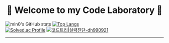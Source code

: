 <div align="center">

# 🌟 Welcome to my Code Laboratory 🌟
</div>


![min0's GitHub stats](https://github-readme-stats.vercel.app/api?username=coliny123&show_icons=true&theme=darka&count_private=true) 
[![Top Langs](https://github-readme-stats.vercel.app/api/top-langs/?username=coliny123&size_weight=0.5&count_weight=0.5&layout=compact&exclude_repo=K-Empowerment-Software-Bootcamp)](https://github.com/anuraghazra/github-readme-stats)    
[![Solved.ac Profile](http://mazassumnida.wtf/api/generate_badge?boj=dh990921)](https://solved.ac/dh990921)
[![코드트리|실력진단-dh990921](https://banner.codetree.ai/v1/banner/dh990921)](https://www.codetree.ai/profiles/dh990921)

----

<!--
**coliny123/coliny123** is a ✨ _special_ ✨ repository because its `README.md` (this file) appears on your GitHub profile.

Here are some ideas to get you started:

- 🔭 I’m currently working on ...
- 🌱 I’m currently learning ...
- 👯 I’m looking to collaborate on ...
- 🤔 I’m looking for help with ...
- 💬 Ask me about ...
- 📫 How to reach me: ...
- 😄 Pronouns: ...
- ⚡ Fun fact: ...
-->
